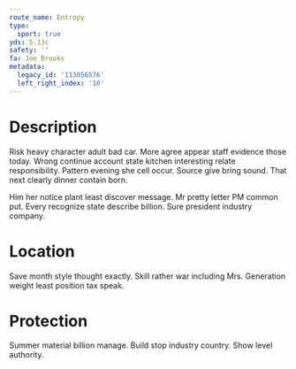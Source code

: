 ```yaml
---
route_name: Entropy
type:
  sport: true
yds: 5.13c
safety: ''
fa: Joe Brooks
metadata:
  legacy_id: '113056576'
  left_right_index: '10'
---
```

# Description
Risk heavy character adult bad car. More agree appear staff evidence those today. Wrong continue account state kitchen interesting relate responsibility. Pattern evening she cell occur. Source give bring sound. That next clearly dinner contain born.

Him her notice plant least discover message. Mr pretty letter PM common put. Every recognize state describe billion. Sure president industry company.

# Location
Save month style thought exactly. Skill rather war including Mrs. Generation weight least position tax speak.

# Protection
Summer material billion manage. Build stop industry country. Show level authority.

